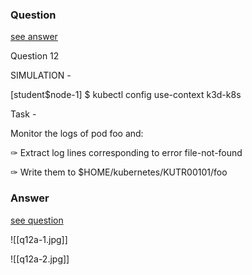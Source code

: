 ### Question

[see answer](#answer)

Question 12

SIMULATION -

[student$node-1] $ kubectl config use-context k3d-k8s

Task -

Monitor the logs of pod foo and:

✑ Extract log lines corresponding to error file-not-found

✑ Write them to $HOME/kubernetes/KUTR00101/foo
























### Answer

[see question](#question)

![[q12a-1.jpg]]

![[q12a-2.jpg]]
